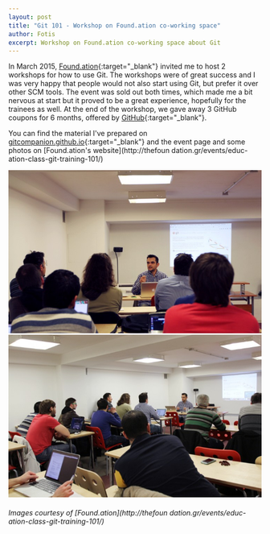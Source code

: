 ```yaml
---
layout: post
title: "Git 101 - Workshop on Found.ation co-working space"
author: Fotis
excerpt: Workshop on Found.ation co-working space about Git
---
```


In March 2015, [Found.ation](http://thefoundation.gr/){:target="_blank"} invited me to host 2 workshops for how to use Git. The workshops were of great success and I was very happy that people would not also start using Git, but prefer it over other SCM tools. The event was sold out both times, which made me a bit nervous at start but it proved to be a great experience, hopefully for the trainees as well. At the end of the workshop, we gave away 3 GitHub coupons for 6 months, offered by [GitHub](https://github.com/){:target="_blank"}.

You can find the material I've prepared on [gitcompanion.github.io](http://gitcompanion.github.io/){:target="_blank"} and the event page and some photos on [Found.ation's website](http://thefoun dation.gr/events/educ-ation-class-git-training-101/)


<div class="js-gallery">
  <a href="/img/posts/git-1.jpg">
    <img src="/img/posts/git-1.jpg" class="thumb left image" title="Training in progress" alt="Training in progress">
  </a>
  <a href="/img/posts/git-2.jpg">
    <img src="/img/posts/git-2.jpg" class="thumb right image" title="Training in progress" alt="Training in progress">
  </a>
</div>

###### Images courtesy of [Found.ation](http://thefoun dation.gr/events/educ-ation-class-git-training-101/)
